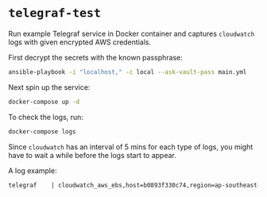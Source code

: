 # `telegraf-test`

Run example Telegraf service in Docker container and captures `cloudwatch`
logs with given encrypted AWS credentials.

First decrypt the secrets with the known passphrase:

```bash
ansible-playbook -i "localhost," -c local --ask-vault-pass main.yml
```

Next spin up the service:

```bash
docker-compose up -d
```

To check the logs, run:

```bash
docker-compose logs
```

Since `cloudwatch` has an interval of 5 mins for each type of logs, you might
have to wait a while before the logs start to appear.

A log example:

```txt
telegraf    | cloudwatch_aws_ebs,host=b0893f330c74,region=ap-southeast-1,unit=seconds,volume_id=vol-06a7485f9db071ce5 volume_idle_time_sum=299.84,volume_idle_time_average=299.84,volume_idle_time_maximum=299.84,volume_idle_time_minimum=299.84,volume_idle_time_sample_count=1 1529369700000000000
```
